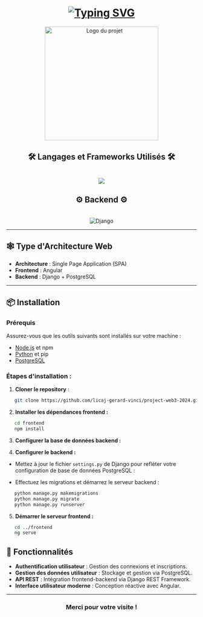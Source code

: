 <h1 align="center">
  <a href="https://git.io/typing-svg">
    <img src="https://readme-typing-svg.demolab.com?font=Fira+Code&weight=500&size=35&duration=4000&pause=1000&color=237BA1&center=true&vCenter=true&width=500&height=70&lines=Bonjour+!%F0%9F%91%8B;" alt="Typing SVG" />
  </a>
</h1>

<p align="center">
  <img alt="Logo du projet" src="https://i.postimg.cc/Dw73Y58x/logo-shiftingpact-vert-verteau.png" width="300" />
</p>

<h2 align="center">🛠️ Langages et Frameworks Utilisés 🛠️</h2>
<br/>
<div align="center">
  <a href="https://skillicons.dev">
    <img src="https://skillicons.dev/icons?i=angular,python,django,postgresql" /><br>
  </a>
</div>

<h2 align="center">⚙️ Backend ⚙️</h2>
<br>
<div align="center">
  <img src="https://skillicons.dev/icons?i=django" alt="Django" />
</div>

---


## 🕸️ Type d'Architecture Web

- **Architecture** : Single Page Application (SPA)
- **Frontend** : Angular
- **Backend** : Django + PostgreSQL

---

## 📦 Installation

### Prérequis

Assurez-vous que les outils suivants sont installés sur votre machine :
- [Node.js](https://nodejs.org/) et npm
- [Python](https://www.python.org/) et pip
- [PostgreSQL](https://www.postgresql.org/)

### Étapes d'installation :

1. **Cloner le repository** :
```bash
   git clone https://github.com/licaj-gerard-vinci/project-web3-2024.git
```

2. **Installer les dépendances frontend :**
```bash
   cd frontend
   npm install
```

3. **Configurer la base de données backend :**

4. **Configurer le backend :**


- Mettez à jour le fichier `settings.py` de Django pour refléter votre configuration de base de données PostgreSQL :


- Effectuez les migrations et démarrez le serveur backend :
```bash
   python manage.py makemigrations
   python manage.py migrate
   python manage.py runserver
```

5. **Démarrer le serveur frontend :**
```bash
   cd ../frontend
   ng serve
```

## 🌈 Fonctionnalités

- **Authentification utilisateur** : Gestion des connexions et inscriptions.
- **Gestion des données utilisateur** : Stockage et gestion via PostgreSQL.
- **API REST** : Intégration frontend-backend via Django REST Framework.
- **Interface utilisateur moderne** : Conception réactive avec Angular.

---


<h3 align="center">Merci pour votre visite !</h3>
